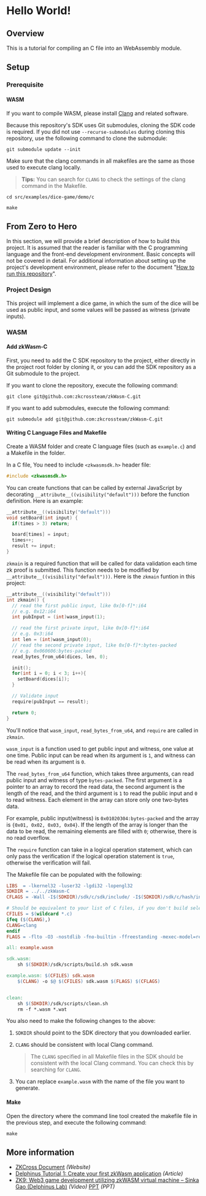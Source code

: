 # Hello World!

## Overview

This is a tutorial for compiling an C file into an WebAssembly module.

## Setup

### Prerequisite

#### WASM

If you want to compile WASM, please install [Clang][1] and related software.

Because this repository's SDK uses Git submodules, cloning the SDK code is required. If you did not use `--recurse-submodules` during cloning this repository, use the following command to clone the submodule:

```shell
git submodule update --init
```

Make sure that the clang commands in all makefiles are the same as those used to execute clang locally.

> **Tips:** You can search for `CLANG` to check the settings of the clang command in the Makefile.

```shell
cd src/examples/dice-game/demo/c

make
```

## From Zero to Hero

In this section, we will provide a brief description of how to build this project. It is assumed that the reader is familiar with the C programming language and the front-end development environment. Basic concepts will not be covered in detail. For additional information about setting up the project's development environment, please refer to the document "[How to run this repository][2]".

### Project Design

This project will implement a dice game, in which the sum of the dice will be used as public input, and some values will be passed as witness (private inputs).

### WASM

#### Add zkWasm-C

First, you need to add the C SDK repository to the project, either directly in the project root folder by cloning it, or you can add the SDK repository as a Git submodule to the project.

If you want to clone the repository, execute the following command:

```shell
git clone git@github.com:zkcrossteam/zkWasm-C.git
```

If you want to add submodules, execute the following command:

```shell
git submodule add git@github.com:zkcrossteam/zkWasm-C.git
```

#### Writing C Language Files and Makefile

Create a WASM folder and create C language files (such as `example.c`) and a Makefile in the folder.

In a C file, You need to include `<zkwasmsdk.h>` header file:

```c
#include <zkwasmsdk.h>
```

You can create functions that can be called by external JavaScript by decorating `__attribute__((visibility("default")))` before the function definition. Here is an example:

```c
__attribute__((visibility("default")))
void setBoard(int input) {
  if(times > 3) return;

  board[times] = input;
  times++;
  result += input;
}
```

`zkmain` is a required function that will be called for data validation each time zk proof is submitted. This function needs to be modified by `__attribute__((visibility("default")))`. Here is the `zkmain` funtion in this project:

```c
__attribute__((visibility("default")))
int zkmain() {
  // read the first public input, like 0x[0-f]*:i64
  // e.g. 0x12:i64
  int pubInput = (int)wasm_input(1);

  // read the first private input, like 0x[0-f]*:i64
  // e.g. 0x3:i64
  int len = (int)wasm_input(0);
  // read the second private input, like 0x[0-f]*:bytes-packed
  // e.g. 0x060606:bytes-packed
  read_bytes_from_u64(dices, len, 0);

  init();
  for(int i = 0; i < 3; i++){
    setBoard(dices[i]);
  }

  // Validate input
  require(pubInput == result);

  return 0;
}
```

You'll notice that `wasm_input`, `read_bytes_from_u64`, and `require` are called in `zkmain`.

`wasm_input` is a function used to get public input and witness, one value at one time. Public input can be read when its argument is `1`, and witness can be read when its argument is `0`.

The `read_bytes_from_u64` function, which takes three arguments, can read public input and witness of type `bytes-packed`. The first argument is a pointer to an array to record the read data, the second argument is the length of the read, and the third argument is `1` to read the public input and `0` to read witness. Each element in the array can store only one two-bytes data.

For example, public input(witness) is `0x01020304:bytes-packed` and the array is `{0x01, 0x02, 0x03, 0x04}`. If the length of the array is longer than the data to be read, the remaining elements are filled with `0`; otherwise, there is no read overflow.

The `require` function can take in a logical operation statement, which can only pass the verification if the logical operation statement is `true`, otherwise the verification will fail.

The Makefile file can be populated with the following:

```makefile
LIBS  = -lkernel32 -luser32 -lgdi32 -lopengl32
SDKDIR = ../../zkWasm-C
CFLAGS = -Wall -I$(SDKDIR)/sdk/c/sdk/include/ -I$(SDKDIR)/sdk/c/hash/include/

# Should be equivalent to your list of C files, if you don't build selectively
CFILES = $(wildcard *.c)
ifeq ($(CLANG),)
CLANG=clang
endif
FLAGS = -flto -O3 -nostdlib -fno-builtin -ffreestanding -mexec-model=reactor --target=wasm32 -Wl,--strip-all -Wl,--initial-memory=131072 -Wl,--max-memory=131072 -Wl,--no-entry -Wl,--allow-undefined -Wl,--export-dynamic

all: example.wasm

sdk.wasm:
    sh $(SDKDIR)/sdk/scripts/build.sh sdk.wasm

example.wasm: $(CFILES) sdk.wasm
    $(CLANG) -o $@ $(CFILES) sdk.wasm $(FLAGS) $(CFLAGS)


clean:
    sh $(SDKDIR)/sdk/scripts/clean.sh
    rm -f *.wasm *.wat
```

You also need to make the following changes to the above:

1.  `SDKDIR` should point to the SDK directory that you downloaded earlier.
2.  `CLANG` should be consistent with local Clang command.

    > The `CLANG` specified in all Makefile files in the SDK should be consistent with the local Clang command. You can check this by searching for `CLANG`.

3.  You can replace `example.wasm` with the name of the file you want to generate.

#### Make

Open the directory where the command line tool created the makefile file in the previous step, and execute the following command:

```shell
make
```

## More information

- [ZKCross Document][3] _(Website)_
- [Delphinus Tutorial 1: Create your first zkWasm application][4] _(Article)_
- [ZK9: Web3 game development utilizing zkWASM virtual machine – Sinka Gao (Delphinus Lab)][5] _(Video)_ [PPT][6] _(PPT)_

[1]: https://www.gnu.org/software/gnu-c-manual/gnu-c-manual.html
[2]: https://git-pager.avosapps.us/#how-to-run-this-repository
[3]: http://docs.zkcross.org/
[4]: https://delphinuslab.com/2023/01/29/delphinus-tutorial-1-create-your-first-zkwasm-application/
[5]: https://www.youtube.com/watch?v=dLZbfTWLGNI
[6]: https://delphinuslab.com/2023/04/09/talk-was-given-in-zk-summit-9th-in-breakout-session/
